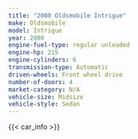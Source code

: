 ```yaml
---
title: "2000 Oldsmobile Intrigue"
make: Oldsmobile
model: Intrigue
year: 2000
engine-fuel-type: regular unleaded
engine-hp: 215
engine-cylinders: 6
transmission-type: Automatic
driven-wheels: Front wheel drive
number-of-doors: 4
market-category: N/A
vehicle-size: Midsize
vehicle-style: Sedan
---
```


{{< car_info >}}
